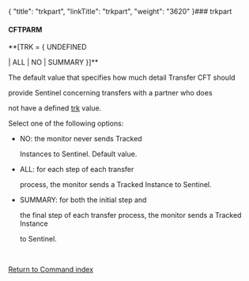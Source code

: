 {
    "title": "trkpart",
    "linkTitle": "trkpart",
    "weight": "3620"
}### <span id="trkpart"></span>trkpart

#### CFTPARM

**\[TRK = { UNDEFINED
| ALL | NO | SUMMARY }\]**

The default value that specifies how much detail Transfer CFT should
provide Sentinel concerning transfers with a partner who does
not have a defined [trk](../trk) value.

Select one of the following options:

-   NO: the monitor never sends Tracked
    Instances to Sentinel. Default value.
-   ALL: for each step of each transfer
    process, the monitor sends a Tracked Instance to Sentinel.
-   SUMMARY: for both the initial step and
    the final step of each transfer process, the monitor sends a Tracked Instance
    to Sentinel.

 

[Return to Command index](../../)
